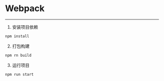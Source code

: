 # Webpack
---
1. 安装项目依赖
```bash
npm install
```
2. 打包构建
```bash
npm rn build
```
3. 运行项目
```bash
npm run start
```